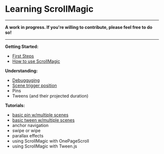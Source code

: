 # Learning ScrollMagic

***
**A work in progress. If you're willing to contribute, please feel free to do so!**
***

**Getting Started:**
- [First Steps](./Getting-Started-:-First-Steps)
- [How to use ScrollMagic](./Getting-Started-:-How-to-use-ScrollMagic)

**Understanding:**
- [Debugguging](./Understanding-:-Debugging)
- [Scene trigger position](./Understanding-:-The-scene-trigger-position)
- Pins
- Tweens (and their projected duration)

**Tutorials:**
- [basic pin w/multiple scenes](./Tutorial-:-Basic-Pin)
- [basic tween w/multiple scenes](./Tutorial-:-Basic-Tween)
- anchor navigation
- swipe or wipe
- parallax effects
- using ScrollMagic with OnePageScroll
- using ScrollMagic with Tween.js




